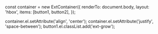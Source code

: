 const container = new ExtContainer({
  renderTo: document.body,
  layout: 'hbox',
  items: [button1, button2],
});

container.el.setAttribute('align', 'center');
container.el.setAttribute('justify', 'space-between');
button1.el.classList.add('ext-grow');
